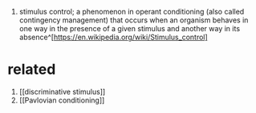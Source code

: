 1. stimulus control; a phenomenon in operant conditioning (also called contingency management) that occurs when an organism behaves in one way in the presence of a given stimulus and another way in its absence^[https://en.wikipedia.org/wiki/Stimulus_control]

# related
1. [[discriminative stimulus]]
2. [[Pavlovian conditioning]]